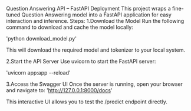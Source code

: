 Question Answering API – FastAPI Deployment
This project wraps a fine-tuned Question Answering model into a FastAPI application for easy interaction and inference.
Steps:
1.Download the Model
Run the following command to download and cache the model locally:

'python download_model.py'

This will download the required model and tokenizer to your local system.

2.Start the API Server
Use uvicorn to start the FastAPI server:

'uvicorn app:app --reload'

3.Access the Swagger UI
Once the server is running, open your browser and navigate to:
'http://127.0.0.1:8000/docs'

This interactive UI allows you to test the /predict endpoint directly.

